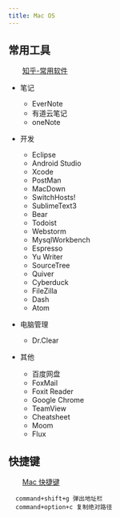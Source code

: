 ```yaml
---
title: Mac OS
---
```


## 常用工具   

　　[知乎-常用软件](https://www.zhihu.com/question/19550256)

- 笔记
  - EverNote
  - 有道云笔记
  - oneNote

- 开发
  - Eclipse
  - Android Studio
  - Xcode
  - PostMan
  - MacDown
  - SwitchHosts!
  - SublimeText3
  - Bear
  - Todoist
  - Webstorm
  - MysqlWorkbench
  - Espresso
  - Yu Writer
  - SourceTree
  - Quiver
  - Cyberduck
  - FileZilla
  - Dash
  - Atom

- 电脑管理
  - Dr.Clear

- 其他
  - 百度网盘
  - FoxMail
  - Foxit Reader
  - Google Chrome
  - TeamView
  - Cheatsheet
  - Moom
  - Flux

## 快捷键

　　[Mac 快捷键](https://support.apple.com/zh-cn/HT201236)

```
  command+shift+g 弹出地址栏
  command+option+c 复制绝对路径
```

